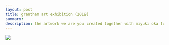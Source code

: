 ```yaml
---
layout: post
title: grantham art exhibition (2019)
summary:
description: the artwork we are you created together with miyuki oka for the grantham art prize in 2018 displayed at imperial college london
---
```


<img src="../exh3.png">
